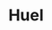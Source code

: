 ---
facebook: https://facebook.com/huelusa
instagram: https://instagram.com/huel
logohandle: huel
sort: huel
title: Huel
twitter: https://x.com/huelusa
website: https://huel.com/
youtube: https://youtube.com/channel/UCMgGnTAgXIRASCT9aclAupQ
---
